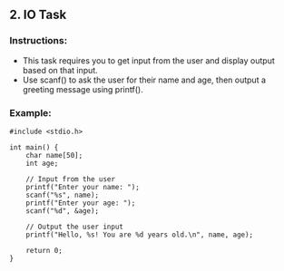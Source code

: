 ## 2. IO Task

### Instructions:
- This task requires you to get input from the user and display output based on that input.
- Use scanf() to ask the user for their name and age, then output a greeting message using printf().

### Example:
```
#include <stdio.h>

int main() {
    char name[50];
    int age;

    // Input from the user
    printf("Enter your name: ");
    scanf("%s", name);
    printf("Enter your age: ");
    scanf("%d", &age);

    // Output the user input
    printf("Hello, %s! You are %d years old.\n", name, age);
    
    return 0;
}
```
